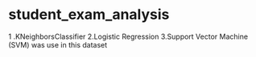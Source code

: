 # student_exam_analysis
1 .KNeighborsClassifier  2.Logistic Regression  3.Support Vector Machine (SVM) was use in this dataset

